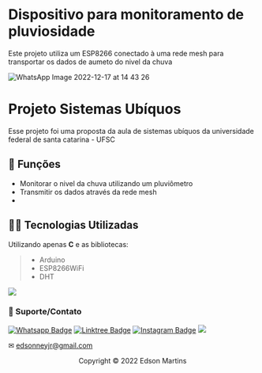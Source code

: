 # Dispositivo para monitoramento de pluviosidade
Este projeto utiliza um ESP8266 conectado à uma rede mesh para transportar os dados de aumeto do nivel da chuva


![WhatsApp Image 2022-12-17 at 14 43 26](https://user-images.githubusercontent.com/79418523/208255015-44eac19c-542d-47ad-886b-400dc4fabb8a.jpeg)



# Projeto Sistemas Ubíquos

Esse projeto foi uma proposta da aula de sistemas ubíquos da universidade federal de santa catarina - UFSC

## 🔧 Funções

- Monitorar o nivel da chuva utilizando um pluviômetro
- Transmitir os dados através da rede mesh
- 

## 👨‍💻 Tecnologias Utilizadas

Utilizando apenas **C** e as bibliotecas:
> - Arduino
> - ESP8266WiFi
> - DHT


<a href = ""><img src="![24f38fd9-9c06-4cb2-ae68-6570d1348e4c](https://user-images.githubusercontent.com/93664169/208249916-82d39e9d-9a95-4e77-b1c6-841e0b05e8f1.png)" target="_blank"></a> 

### 🤝 Suporte/Contato


[![Whatsapp Badge](https://img.shields.io/badge/WhatsApp-25D366?style=for-the-badge&logo=whatsapp&logoColor=white)](https://wa.me/554899377583)
[![Linktree Badge](https://img.shields.io/badge/linktree-39E09B?style=for-the-badge&logo=linktree&logoColor=white)](https://linktr.ee/edsonnmj)
[![Instagram Badge](https://img.shields.io/badge/Instagram-E4405F?style=for-the-badge&logo=instagram&logoColor=white)](https://www.instagram.com/edson_ney10/?hl=pt-br)
  <a href="https://www.linkedin.com/in/edson-martins-183395210/" target="_blank"><img src="https://img.shields.io/badge/-LinkedIn-%230077B5?style=for-the-badge&logo=linkedin&logoColor=white" target="_blank"></a>  

✉ edsonneyjr@gmail.com




<p align="center">Copyright © 2022 Edson Martins</p>
